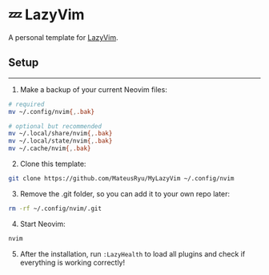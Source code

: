 # 💤 LazyVim

A personal template for [LazyVim](https://github.com/LazyVim/LazyVim).

## Setup
---

1. Make a backup of your current Neovim files:

```sh 
# required
mv ~/.config/nvim{,.bak}

# optional but recommended
mv ~/.local/share/nvim{,.bak}
mv ~/.local/state/nvim{,.bak}
mv ~/.cache/nvim{,.bak}
```

2. Clone this template:

```sh
git clone https://github.com/MateusRyu/MyLazyVim ~/.config/nvim
```

3. Remove the .git folder, so you can add it to your own repo later:

```sh
rm -rf ~/.config/nvim/.git
```

4. Start Neovim:

```sh
nvim
```

5. After the installation, run `:LazyHealth` to load all plugins and check if everything is working correctly!
